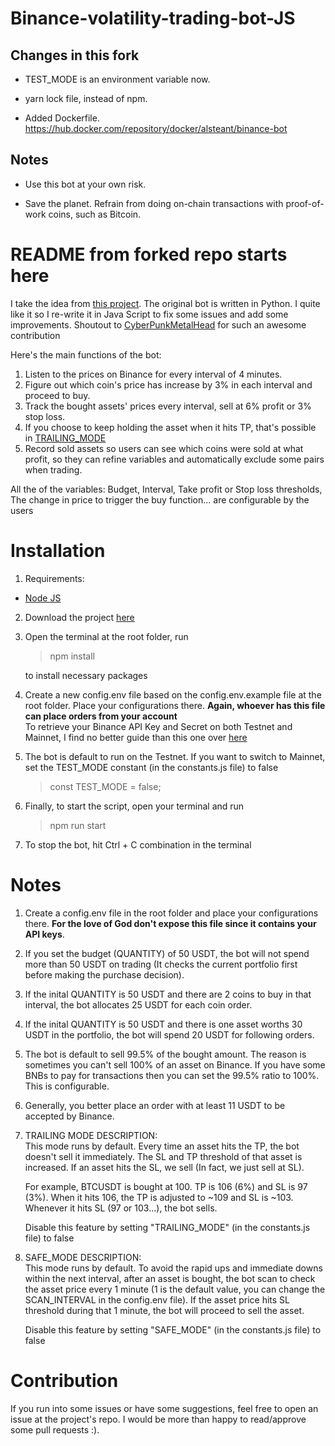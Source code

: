 # Binance-volatility-trading-bot-JS

## Changes in this fork

- TEST_MODE is an environment variable now.

- yarn lock file, instead of npm.

- Added Dockerfile. https://hub.docker.com/repository/docker/alsteant/binance-bot

## Notes

- Use this bot at your own risk.

- Save the planet. Refrain from doing on-chain transactions with proof-of-work
  coins, such as Bitcoin.

# README from forked repo starts here

I take the idea from <a href="https://github.com/CyberPunkMetalHead/Binance-volatility-trading-bot"> this project</a>. The original bot is written in Python. I quite like it so I re-write it in Java Script to fix some issues and add some improvements. Shoutout to <a href="https://github.com/CyberPunkMetalHead"> CyberPunkMetalHead</a> for such an awesome contribution

Here's the main functions of the bot:

1. Listen to the prices on Binance for every interval of 4 minutes.
2. Figure out which coin's price has increase by 3% in each interval and proceed to buy.
3. Track the bought assets' prices every interval, sell at 6% profit or 3% stop loss.
4. If you choose to keep holding the asset when it hits TP, that's possible in [TRAILING_MODE](#trailing-desc)
5. Record sold assets so users can see which coins were sold at what profit, so they can refine variables and automatically exclude some pairs when trading.

All the of the variables: Budget, Interval, Take profit or Stop loss thresholds, The change in price to trigger the buy function... are configurable by the users

# Installation

1. Requirements:
<ul>
    <li>
        <a href="https://nodejs.org/en/download/">Node JS</a>
    </li>
</ul>

2. Download the project <a href="https://github.com/21jake/Binance-volatility-trading-bot-JS.git">here</a>
3. Open the terminal at the root folder, run

   > npm install

   to install necessary packages

4. Create a new config.env file based on the config.env.example file at the root folder. Place your configurations there. <b>Again, whoever has this file can place orders from your account</b>
   <br/>
   To retrieve your Binance API Key and Secret on both Testnet and Mainnet, I find no better guide than this one over <a href="https://www.cryptomaton.org/2021/05/08/how-to-code-a-binance-trading-bot-that-detects-the-most-volatile-coins-on-binance/">here</a>

5. The bot is default to run on the Testnet. If you want to switch to Mainnet, set the TEST_MODE constant (in the constants.js file) to false

   > const TEST_MODE = false;

6. Finally, to start the script, open your terminal and run

   > npm run start

7. To stop the bot, hit Ctrl + C combination in the terminal

# Notes

1. Create a config.env file in the root folder and place your configurations there. <b>For the love of God don't expose this file since it contains your API keys</b>.
2. If you set the budget (QUANTITY) of 50 USDT, the bot will not spend more than 50 USDT on trading (It checks the current portfolio first before making the purchase decision).
3. If the inital QUANTITY is 50 USDT and there are 2 coins to buy in that interval, the bot allocates 25 USDT for each coin order.
4. <span id="trailing-desc">If</span> the inital QUANTITY is 50 USDT and there is one asset worths 30 USDT in the portfolio, the bot will spend 20 USDT for following orders.
5. The bot is default to sell 99.5% of the bought amount. The reason is sometimes you can't sell 100% of an asset on Binance. If you have some BNBs to pay for transactions then you can set the 99.5% ratio to 100%. This is configurable.
6. Generally, you better place an order with at least 11 USDT to be accepted by Binance.
7. <a>TRAILING MODE DESCRIPTION:</a><br/>
   This mode runs by default.
   Every time an asset hits the TP, the bot doesn't sell it immediately.
   The SL and TP threshold of that asset is increased.
   If an asset hits the SL, we sell (In fact, we just sell at SL).

   For example, BTCUSDT is bought at 100. TP is 106 (6%) and SL is 97 (3%).
   When it hits 106, the TP is adjusted to ~109 and SL is ~103.
   Whenever it hits SL (97 or 103...), the bot sells.

   Disable this feature by setting "TRAILING_MODE" (in the constants.js file) to false

8. <a>SAFE_MODE DESCRIPTION:</a><br/>
   This mode runs by default.
   To avoid the rapid ups and immediate downs within the next interval,
   after an asset is bought, the bot scan to check the asset price every 1 minute
   (1 is the default value, you can change the SCAN_INTERVAL in the config.env file).
   If the asset price hits SL threshold during that 1 minute, the bot will proceed to sell the asset.

   Disable this feature by setting "SAFE_MODE" (in the constants.js file) to false

# Contribution

If you run into some issues or have some suggestions, feel free to open an issue at the project's repo. I would be more than happy to read/approve some pull requests :).
